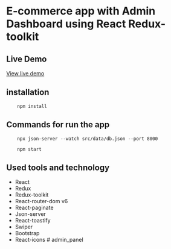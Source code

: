 # E-commerce app with Admin Dashboard using React Redux-toolkit 

## Live Demo
   
[View live demo](https://my-e-commerce-ap.netlify.app/)

## installation   


```
    npm install
```

## Commands for run the app


```
    npx json-server --watch src/data/db.json --port 8000
```   
``` 
    npm start 
```
   
## Used tools and technology

- React
- Redux
- Redux-toolkit
- React-router-dom v6
- React-paginate
- Json-server
- React-toastify
- Swiper
- Bootstrap
- React-icons
#   a d m i n _ p a n e l  
 